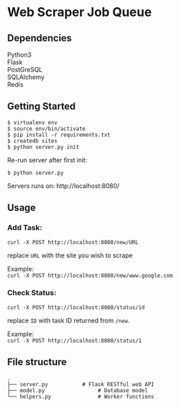 # Web Scraper Job Queue

## Dependencies

Python3  
Flask  
PostGreSQL  
SQLAlchemy  
Redis  

## Getting Started

    $ virtualenv env
    $ source env/bin/activate
    $ pip install -r requirements.txt
    $ createdb sites
    $ python server.py init

Re-run server after first init:

    $ python server.py

Servers runs on: http://localhost:8080/

## Usage

### Add Task:
`curl -X POST http://localhost:8080/new/URL`

replace `URL` with the site you wish to scrape

Example:  
`curl -X POST http://localhost:8080/new/www.google.com`   

### Check Status:
`curl -X POST http://localhost:8080/status/id`

replace `ID` with task ID returned from `/new`.

Example:  
`curl -X POST http://localhost:8080/status/1`   

## File structure

    .
    ├── server.py 			# Flask RESTful web API
    ├── model.py          	 	 # Database model
    └── helpers.py           	 # Worker functions
